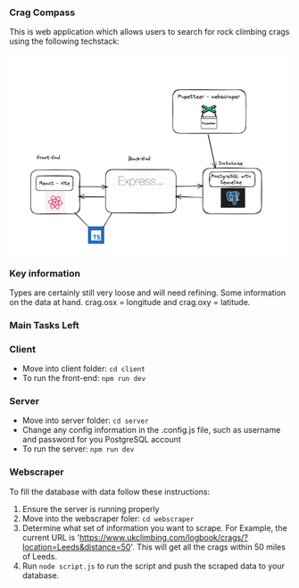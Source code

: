 
### Crag Compass

This is web application which allows users to search for rock climbing crags using the following techstack:




![Alt text](<readMeAssets/Screenshot 2024-01-16 at 18.55.12.png>)






### Key information

Types are certainly still very loose and will need refining. Some information on the data at hand. crag.osx = longitude and crag.oxy = latitude.



### Main Tasks Left





### Client
- Move into client folder: `cd client`
- To run the front-end: `npm run dev`

### Server
- Move into server folder: `cd server`
- Change any config information in the .config.js file, such as username and password for you PostgreSQL account
- To run the server: `npm run dev`

### Webscraper
To fill the database with data follow these instructions:
 1. Ensure the server is running properly
 2. Move into the webscraper foler: `cd webscraper`
 3. Determine what set of information you want to scrape. For Example, the current URL is 'https://www.ukclimbing.com/logbook/crags/?location=Leeds&distance=50'. This will get all the crags within 50 miles of Leeds.
 4. Run `node script.js` to run the script and push the scraped data to your database.


